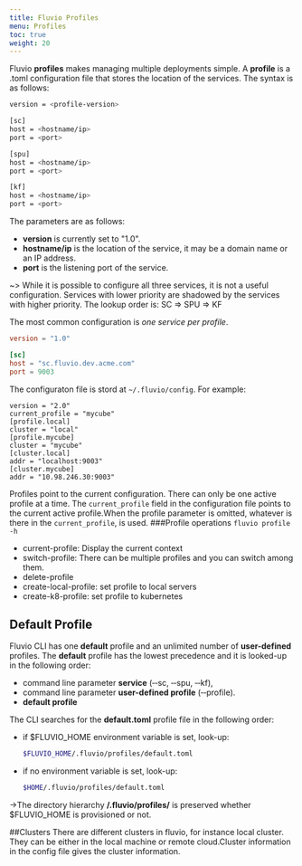 ```yaml
---
title: Fluvio Profiles
menu: Profiles
toc: true
weight: 20
---
```


Fluvio **profiles** makes managing multiple deployments simple. A **profile** is a .toml configuration file that stores the location of the services. The syntax is as follows:

```bash
version = <profile-version>

[sc]
host = <hostname/ip>
port = <port>

[spu]
host = <hostname/ip>
port = <port>

[kf]
host = <hostname/ip>
port = <port>
```

The parameters are as follows:

* **version** is currently set to "1.0".
* **hostname/ip** is the location of the service, it may be a domain name or an IP address.
* **port** is the listening port of the service.

~> While it is possible to configure all three services, it is not a useful configuration. Services with lower priority are shadowed by the services with higher priority. The lookup order is: SC => SPU => KF

The most common configuration is _one service per profile_.

```toml
version = "1.0"

[sc]
host = "sc.fluvio.dev.acme.com"
port = 9003
```
The configuraton file is stord at `~/.fluvio/config`. For example:
```
version = "2.0"
current_profile = "mycube"
[profile.local]
cluster = "local"
[profile.mycube]
cluster = "mycube"
[cluster.local]
addr = "localhost:9003"
[cluster.mycube]
addr = "10.98.246.30:9003"
```

Profiles point to the current configuration. There can only be one active profile at a time. The `current_profile` field in the configuration file points to the current active profile.When the profile parameter is omitted, whatever is there in the `current_profile`, is used.
###Profile operations `fluvio profile -h`
* current-profile: Display the current context
* switch-profile: There can be multiple profiles and you can switch among them.
* delete-profile          
* create-local-profile: set profile to local servers
* create-k8-profile: set profile to kubernetes 

## Default Profile

Fluvio CLI has one **default** profile and an unlimited number of **user-defined** profiles. The **default** profile has the lowest precedence and it is looked-up in the following order:

* command line parameter **service** (&dash;&dash;sc, &dash;&dash;spu, &dash;&dash;kf),
* command line parameter **user-defined profile** (&dash;&dash;profile).
* **default profile**

The CLI searches for the **default.toml** profile file in the following order: 

* if $FLUVIO_HOME environment variable is set, look-up:
    ```bash
    $FLUVIO_HOME/.fluvio/profiles/default.toml
    ```
* if no environment variable is set, look-up:
    ```bash
    $HOME/.fluvio/profiles/default.toml 
    ```

->The directory hierarchy  **/.fluvio/profiles/** is preserved whether $FLUVIO_HOME is provisioned or not.


##Clusters
There are different clusters in fluvio, for instance local cluster. They can be either in the local machine or remote cloud.Cluster information in the config file gives the cluster information.


